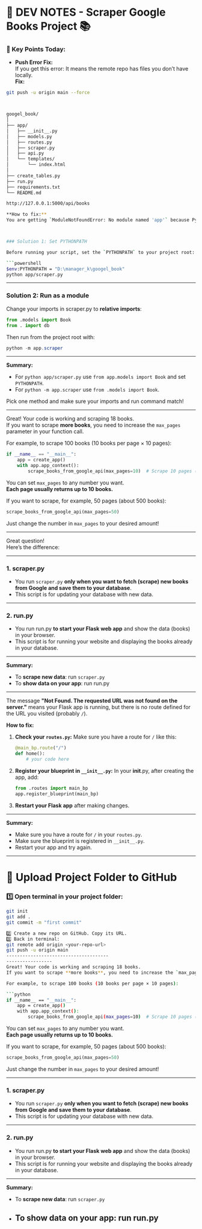 # 🚀 DEV NOTES - Scraper Google Books Project 📚

### 🔑 Key Points Today:

- **Push Error Fix:**  
  If you get this error:
  It means the remote repo has files you don’t have locally.  
**Fix:**  
```bash
git push -u origin main --force



googel_book/
│
├── app/
│   ├── __init__.py
│   ├── models.py
│   ├── routes.py
│   ├── scraper.py
│   ├── api.py
│   └── templates/
│       └── index.html
│
├── create_tables.py
├── run.py
├── requirements.txt
└── README.md

http://127.0.0.1:5000/api/books

**How to fix:**
You are getting `ModuleNotFoundError: No module named 'app'` because Python does not see your app folder as a package when running the script this way.



### Solution 1: Set PYTHONPATH

Before running your script, set the `PYTHONPATH` to your project root:

```powershell
$env:PYTHONPATH = "D:\manager_k\googel_book"
python app/scraper.py
```

---

### Solution 2: Run as a module

Change your imports in scraper.py to **relative imports**:

```python
from .models import Book
from . import db
```

Then run from the project root with:

```powershell
python -m app.scraper
```

---

**Summary:**  
- For `python app/scraper.py` use `from app.models import Book` and set `PYTHONPATH`.
- For `python -m app.scraper` use `from .models import Book`.

Pick one method and make sure your imports and run command match!


-----------------
Great! Your code is working and scraping 18 books.  
If you want to scrape **more books**, you need to increase the `max_pages` parameter in your function call.

For example, to scrape 100 books (10 books per page × 10 pages):

```python
if __name__ == "__main__":
    app = create_app()
    with app.app_context():
        scrape_books_from_google_api(max_pages=10)  # Scrape 10 pages (about 100 books)
```

You can set `max_pages` to any number you want.  
**Each page usually returns up to 10 books.**

If you want to scrape, for example, 50 pages (about 500 books):

```python
scrape_books_from_google_api(max_pages=50)
```

Just change the number in `max_pages` to your desired amount!

----------------------------

Great question!  
Here’s the difference:

---

### 1. **scraper.py**
- You run `scraper.py` **only when you want to fetch (scrape) new books from Google and save them to your database**.
- This script is for updating your database with new data.

---

### 2. **run.py**
- You run run.py **to start your Flask web app** and show the data (books) in your browser.
- This script is for running your website and displaying the books already in your database.

---

**Summary:**  
- To **scrape new data**: run `scraper.py`
- To **show data on your app**: run run.py

---------------------------------
The message **"Not Found. The requested URL was not found on the server."** means your Flask app is running, but there is no route defined for the URL you visited (probably `/`).

**How to fix:**

1. **Check your `routes.py`:**
   Make sure you have a route for `/` like this:
   ```python
   @main_bp.route("/")
   def home():
       # your code here
   ```

2. **Register your blueprint in `__init__.py`:**
   In your __init__.py, after creating the app, add:
   ```python
   from .routes import main_bp
   app.register_blueprint(main_bp)
   ```

3. **Restart your Flask app** after making changes.

---

**Summary:**  
- Make sure you have a route for `/` in your `routes.py`.
- Make sure the blueprint is registered in `__init__.py`.
- Restart your app and try again.

-----------------------------
# 🚀 Upload Project Folder to GitHub

### 1️⃣ Open terminal in your project folder:

```bash
git init
git add .
git commit -m "first commit"

2️⃣ Create a new repo on GitHub. Copy its URL.
3️⃣ Back in terminal:
git remote add origin <your-repo-url>
git push -u origin main
--------------------------------------
-----------------
Great! Your code is working and scraping 18 books.  
If you want to scrape **more books**, you need to increase the `max_pages` parameter in your function call.

For example, to scrape 100 books (10 books per page × 10 pages):

```python
if __name__ == "__main__":
    app = create_app()
    with app.app_context():
        scrape_books_from_google_api(max_pages=10)  # Scrape 10 pages (about 100 books)
```

You can set `max_pages` to any number you want.  
**Each page usually returns up to 10 books.**

If you want to scrape, for example, 50 pages (about 500 books):

```python
scrape_books_from_google_api(max_pages=50)
```

Just change the number in `max_pages` to your desired amount!

----------------------------
### 1. **scraper.py**
- You run `scraper.py` **only when you want to fetch (scrape) new books from Google and save them to your database**.
- This script is for updating your database with new data.

---

### 2. **run.py**
- You run run.py **to start your Flask web app** and show the data (books) in your browser.
- This script is for running your website and displaying the books already in your database.

---

**Summary:**  
- To **scrape new data**: run `scraper.py`
- To **show data on your app**: run run.py
  -----------------------------------
  
